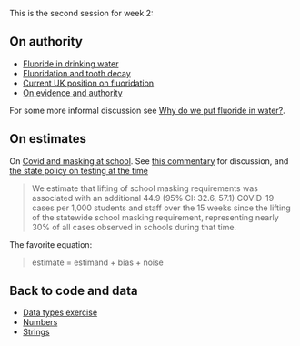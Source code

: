This is the second session for week 2:

## On authority

* [Fluoride in drinking
  water](https://en.wikipedia.org/wiki/Water_fluoridation)
* [Fluoridation and tooth
  decay](https://www.cochrane.org/CD010856/ORAL_water-fluoridation-prevent-tooth-decay)
* [Current UK position on
  fluoridation](https://www.gov.uk/government/publications/health-and-care-bill-factsheets/health-and-care-bill-water-fluoridation)
* [On evidence and
  authority](https://vinayprasadmdmph.substack.com/p/the-opposite-of-crazy-isnt-institutionalism)

For some more informal discussion see [Why do we put fluoride in
water?](https://www.theatlantic.com/magazine/archive/2020/04/why-fluoride-water/606784).

## On estimates

On [Covid and masking at
school](https://www.medrxiv.org/content/10.1101/2022.08.09.22278385v1). See
[this
commentary](https://vinayprasadmdmph.substack.com/p/a-new-mask-study-is-poised-to-affect)
for discussion, and [the state policy on testing at the
time](https://archives.lib.state.ma.us/bitstream/handle/2452/856102/on1301933851.pdf)

> We estimate that lifting of school masking requirements was associated with
an additional 44.9 (95% CI: 32.6, 57.1) COVID-19 cases per 1,000 students and
staff over the 15 weeks since the lifting of the statewide school masking
requirement, representing nearly 30% of all cases observed in schools during
that time.

The favorite equation:

> estimate = estimand + bias + noise

## Back to code and data

* [Data types
  exercise](https://ds.lis.2i2c.cloud/hub/user-redirect/git-pull?repo=https%3A//github.com/lisds/data_types&subPath=data_types.ipynb)
* [Numbers](https://lisds.github.io/textbook/data-types/Numbers)
* [Strings](https://lisds.github.io/textbook/data-types/Strings)
